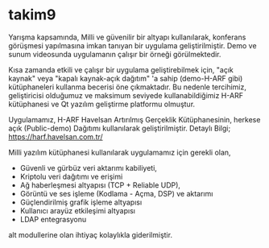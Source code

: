 # takim9

Yarışma kapsamında, Milli ve güvenilir bir altyapı kullanılarak, konferans görüşmesi yapılmasına imkan tanıyan bir uygulama geliştirilmiştir. Demo ve sunum videosunda uygulamanın çalışır bir örneği görülmektedir.

Kısa zamanda etkili ve çalışır bir uygulama geliştirebilmek için, "açık kaynak" veya "kapalı kaynak-açık dağıtım" 'a sahip (demo-H-ARF gibi) kütüphaneleri kullanma becerisi öne çıkmaktadır. Bu nedenle tercihimiz, geliştiricisi olduğumuz ve maksimum seviyede kullanabildiğimiz H-ARF kütüphanesi ve Qt yazılım geliştirme platformu olmuştur.

Uygulamamız, H-ARF Havelsan Artırılmış Gerçeklik Kütüphanesinin, herkese açık (Public-demo) Dağıtımı kullanılarak geliştirilmiştir. Detaylı Bilgi;
https://harf.havelsan.com.tr/

Milli yazılım kütüphanesi kullanılarak uygulamamız için gerekli olan,
- Güvenli ve gürbüz veri aktarımı kabiliyeti,
- Kriptolu veri dağıtımı ve erişimi
- Ağ haberleşmesi altyapısı (TCP + Reliable UDP),
- Görüntü ve ses işleme (Kodlama - Açma, DSP) ve aktarımı
- Güçlendirilmiş grafik işleme altyapısı
- Kullanıcı arayüz etkileşimi altyapısı
- LDAP entegrasyonu

alt modullerine olan ihtiyaç kolaylıkla giderilmiştir.

